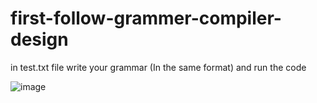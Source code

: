 ﻿# first-follow-grammer-compiler-design

in test.txt file write your grammar (In the same format) and run the code

![image](https://user-images.githubusercontent.com/54143711/127217460-baa3aef2-17eb-4ca5-a664-3b728079e0ac.png)
